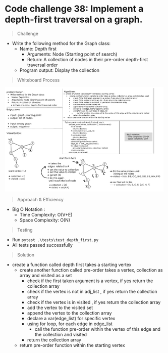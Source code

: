 # Code challenge 38: Implement a depth-first traversal on a graph.  


> Challenge
- Write the following method for the Graph class:
  - Name: Depth first
    - Arguments: Node (Starting point of search)
    - Return: A collection of nodes in their pre-order depth-first traversal order
  - Program output: Display the collection



> Whiteboard Process

![image](depth_first_graph.png)


> Approach & Efficiency
- Big O Notation :
  - Time Complexity: O(V+E) 
  - Space Complexity: O(N)  


> Testing 
- Run `pytest .\tests\test_depth_first.py`
- All tests passed successfully 
 

> Solution
- create a function called depth first takes a starting vertex 
  - create another function called pre-order takes a vertex, collection as array and visited as a set 
    - check if the first taken argument is a vertex, if yes return the collection array 
    - check if the vertex is not in adj_list , if yes return the collection array 
    - check if the vertex is in visited , if yes return the collection array
    - add the vertex to the visited set 
    - append the vertex to the collection array 
    - declare a var(edge_list) for specific vertex 
    - using for loop, for each edge in edge_list 
      - call the function pre-order within the vertex of this edge and the collection and visited 
    - return the collection array 
  - return pre-order function within the starting vertex